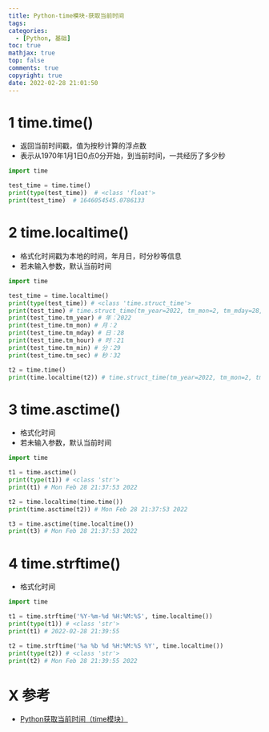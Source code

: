 ```yaml
---
title: Python-time模块-获取当前时间
tags:
categories:
  - [Python, 基础]
toc: true
mathjax: true
top: false
comments: true
copyright: true
date: 2022-02-28 21:01:50
---
```


# 1 time.time()

- 返回当前时间戳，值为按秒计算的浮点数
- 表示从1970年1月1日0点0分开始，到当前时间，一共经历了多少秒

 ```python
 import time
 
 test_time = time.time()
 print(type(test_time))  # <class 'float'>
 print(test_time)  # 1646054545.0786133
 ```

# 2 time.localtime()

- 格式化时间戳为本地的时间，年月日，时分秒等信息
- 若未输入参数，默认当前时间

```python
import time

test_time = time.localtime()
print(type(test_time)) # <class 'time.struct_time'>
print(test_time) # time.struct_time(tm_year=2022, tm_mon=2, tm_mday=28, tm_hour=21, tm_min=29, tm_sec=32, tm_wday=0, tm_yday=59, tm_isdst=0)
print(test_time.tm_year) # 年：2022
print(test_time.tm_mon) # 月：2
print(test_time.tm_mday) # 日：28
print(test_time.tm_hour) # 时：21
print(test_time.tm_min) # 分：29
print(test_time.tm_sec) # 秒：32

t2 = time.time()
print(time.localtime(t2)) # time.struct_time(tm_year=2022, tm_mon=2, tm_mday=28, tm_hour=21, tm_min=32, tm_sec=44, tm_wday=0, tm_yday=59, tm_isdst=0)
```

# 3 time.asctime()

- 格式化时间
- 若未输入参数，默认当前时间

```python
import time

t1 = time.asctime()
print(type(t1)) # <class 'str'>
print(t1) # Mon Feb 28 21:37:53 2022

t2 = time.localtime(time.time())
print(time.asctime(t2)) # Mon Feb 28 21:37:53 2022

t3 = time.asctime(time.localtime())
print(t3) # Mon Feb 28 21:37:53 2022
```

# 4 time.strftime()

- 格式化时间

```python
import time

t1 = time.strftime('%Y-%m-%d %H:%M:%S', time.localtime())
print(type(t1)) # <class 'str'>
print(t1) # 2022-02-28 21:39:55

t2 = time.strftime('%a %b %d %H:%M:%S %Y', time.localtime())
print(type(t2)) # <class 'str'>
print(t2) # Mon Feb 28 21:39:55 2022
```

# X 参考

* [Python获取当前时间（time模块）](https://blog.csdn.net/qq_36512295/article/details/99694528)
